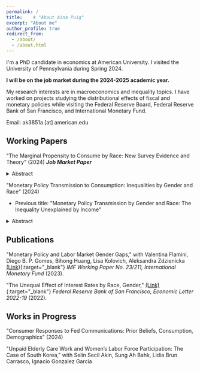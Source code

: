 ```yaml
---
permalink: /
title:    # "About Aina Puig"
excerpt: "About me"
author_profile: true
redirect_from: 
  - /about/
  - /about.html
---
```


I'm a PhD candidate in economics at American University. I visited the University of Pennsylvania during Spring 2024. 

**I will be on the job market during the 2024-2025 academic year.**

My research interests are in macroeconomics and inequality topics. I have worked on projects studying the distributional effects of fiscal and monetary policies while visiting the Federal Reserve Board, Federal Reserve Bank of San Francisco, and International Monetary Fund.

Email: ak3851a [at] american.edu


Working Papers
------
"The Marginal Propensity to Consume by Race: New Survey Evidence and Theory" (2024)           **_Job Market Paper_**

<details>
<summary>Abstract</summary>
<br>
The spending behavior of racial groups has been of long-standing interest in economics and sociology, from Du Bois (1899) and Friedman (1957). This paper presents newly collected survey data from September 2023 on marginal propensities to consume (MPCs) from a hypothetical unexpected $500 income transfer. The average MPC out of this transitory income is 59% for black and 38% for white respondents. Most of the racial difference in MPCs remains unexplained after empirically controlling for respondent characteristics such as demographics and income. I use a life-cycle model to explain these patterns and find that 30% of the racial difference in spending is explained by status compensation motives. All households with wealth like to signal their status by consuming goods that are visible to others. Black consumers have more of a need to signal status to compensate for being assumed to have lower incomes. Models that include racial heterogeneity in earnings volatility, unemployment shocks, and expenses, but exclude status motives, do not match the data showing that black household spending on visible goods increases with wealth. In the model with status compensation, MPCs fall with larger transfers and are higher for negative income shocks. Also, a 6.5% tax on visible goods could finance reparations payments that support spending on non-visible goods.
</details>

<!-- "Monetary Policy Transmission to Consumption: Inequalities by Gender and Race" [Feb. 2024](http://ainapuig.github.io/files/papers/Paper_MPInequGR_APuig.pdf){:target="_blank"} -->
"Monetary Policy Transmission to Consumption: Inequalities by Gender and Race" (2024)
- Previous title: "Monetary Policy Transmission by Gender and Race: The Inequality Unexplained by Income"

<details>
<summary>Abstract</summary>
<br>
This paper finds evidence that contractionary monetary policy shocks raise consumption inequality by gender and race, along with raising unemployment and income inequality. Following a 25 basis point contractionary shock, spending on durable goods falls by 15% for households headed by black men while only 5% for households headed by white men. Additionally, spending on nondurable goods and services is decreased by 1.3% for households headed by black women, but by less than 1% for households headed by white men or women. Household characteristics such as composition or income do not explain differences in consumption responses. I also show that contractionary, rather than expansionary, shocks generally drive transmission inequalities.
</details>

Publications
------
"Monetary Policy and Labor Market Gender Gaps," with Valentina Flamini, Diego B. P. Gomes, Bihong Huang, Lisa Kolovich, Aleksandra Zdzienicka [(Link)](https://www.imf.org/en/Publications/WP/Issues/2023/09/29/Monetary-Policy-and-Labor-Market-Gender-Gaps-539650){:target="_blank"} _IMF Working Paper No. 23/211, International Monetary Fund_ (2023).

"The Unequal Effect of Interest Rates by Race, Gender," [(Link)](https://www.frbsf.org/economic-research/publications/economic-letter/2022/august/unequal-effect-interest-rates-by-race-and-gender/){:target="_blank"} _Federal Reserve Bank of San Francisco, Economic Letter  2022-19_ (2022). 


Works in Progress
------
"Consumer Responses to Fed Communications: Prior Beliefs, Consumption, Demographics" (2024)

"Unpaid Elderly Care Work and Women’s Labor Force Participation: The Case of South Korea," with Selin Secil Akin, Sung Ah Bahk,
Lidia Brun Carrasco, Ignacio Gonzalez Garcia

